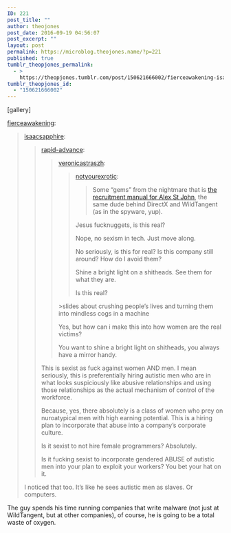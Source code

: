 ```yaml
---
ID: 221
post_title: ""
author: theojones
post_date: 2016-09-19 04:56:07
post_excerpt: ""
layout: post
permalink: https://microblog.theojones.name/?p=221
published: true
tumblr_theopjones_permalink:
  - >
    https://theopjones.tumblr.com/post/150621666002/fierceawakening-isaacsapphire
tumblr_theopjones_id:
  - "150621666002"
---
```

[gallery]
<p><a class="tumblr_blog" href="http://fierceawakening.tumblr.com/post/144108376135">fierceawakening</a>:</p>
<blockquote>
<p><a class="tumblr_blog" href="http://isaacsapphire.tumblr.com/post/144107654109">isaacsapphire</a>:</p>
<blockquote>
<p><a class="tumblr_blog" href="http://rapid-advance.tumblr.com/post/143125437945">rapid-advance</a>:</p>
<blockquote>
<p><a class="tumblr_blog" href="http://veronicastraszh.tumblr.com/post/143124986231">veronicastraszh</a>:</p>
<blockquote>
<p><a class="tumblr_blog" href="http://notyourexrotic.tumblr.com/post/143122857315">notyourexrotic</a>:</p>
<blockquote>
<p>Some “gems” from the nightmare that is <a href="http://www.alexstjohn.com/WP/download/Recruiting%20Giants.pdf">the recruitment manual for Alex St John</a>, the same dude behind DirectX and WildTangent (as in the spyware, yup).</p>
</blockquote>
<p>Jesus fucknuggets, is this real?</p>
<p>Nope, no sexism in tech. Just move along.</p>
<p>No seriously, is this for real? Is this company still around? How do I avoid them?</p>
<p>Shine a bright light on a shitheads. See them for what they are.</p>
<p>Is this real?</p>
</blockquote>
<p>&gt;slides about crushing people’s lives and turning them into mindless cogs in a machine </p>
<p>Yes, but how can i make this into how women are the real victims?</p>

You want to shine a bright light on shitheads, you always have a mirror handy.
</blockquote>
<p>This is sexist as fuck against women AND men. I mean seriously, this is preferentially hiring autistic men who are in what looks suspiciously like abusive relationships and using those relationships as the actual mechanism of control of the workforce.</p>
<p>Because, yes, there absolutely is a class of women who prey on nuroatypical men with high earning potential. This is a hiring plan to incorporate that abuse into a company’s corporate culture.</p>
<p>Is it sexist to not hire female programmers? Absolutely. </p>
<p>Is it fucking sexist to incorporate gendered ABUSE of autistic men into your plan to exploit your workers? You bet your hat on it.</p>
</blockquote>
<p>I noticed that too. It’s like he sees autistic men as slaves. Or computers.</p>
</blockquote>

<p>The guy spends his time running companies that write malware (not just at WildTangent, but at other companies), of course, he is going to be a total waste of oxygen.</p>